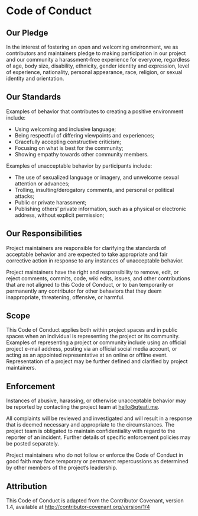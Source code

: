 # Code of Conduct

## Our Pledge

In the interest of fostering an open and welcoming environment,
we as contributors and maintainers pledge to making participation
in our project and our community a harassment-free experience for
everyone, regardless of age, body size, disability, ethnicity,
gender identity and expression, level of experience, nationality,
personal appearance, race, religion, or sexual identity and orientation.


## Our Standards

Examples of behavior that contributes to creating a positive environment
include:

- Using welcoming and inclusive language;
- Being respectful of differing viewpoints and experiences;
- Gracefully accepting constructive criticism;
- Focusing on what is best for the community;
- Showing empathy towards other community members.

Examples of unacceptable behavior by participants include:

- The use of sexualized language or imagery, and unwelcome sexual attention or advances;
- Trolling, insulting/derogatory comments, and personal or political attacks;
- Public or private harassment;
- Publishing others’ private information, such as a physical or electronic address, without explicit permission;


## Our Responsibilities

Project maintainers are responsible for clarifying the standards of
acceptable behavior and are expected to take appropriate and fair
corrective action in response to any instances of unacceptable behavior.

Project maintainers have the right and responsibility to remove, edit,
or reject comments, commits, code, wiki edits, issues, and other
contributions that are not aligned to this Code of Conduct, or to ban
temporarily or permanently any contributor for other behaviors that
they deem inappropriate, threatening, offensive, or harmful.


## Scope

This Code of Conduct applies both within project spaces and in 
public spaces when an individual is representing the project or
its community. Examples of representing a project or community
include using an official project e-mail address, posting via
an official social media account, or acting as an appointed
representative at an online or offline event. Representation
of a project may be further defined and clarified by project maintainers.


## Enforcement

Instances of abusive, harassing, or otherwise unacceptable behavior
may be reported by contacting the project team at hello@qteati.me.

All complaints will be reviewed and investigated and will result
in a response that is deemed necessary and appropriate to the
circumstances. The project team is obligated to maintain
confidentiality with regard to the reporter of an incident.
Further details of specific enforcement policies may be posted separately.

Project maintainers who do not follow or enforce the Code of Conduct
in good faith may face temporary or permanent repercussions as determined
by other members of the project’s leadership.


## Attribution

This Code of Conduct is adapted from the Contributor Covenant,
version 1.4, available at http://contributor-covenant.org/version/1/4
